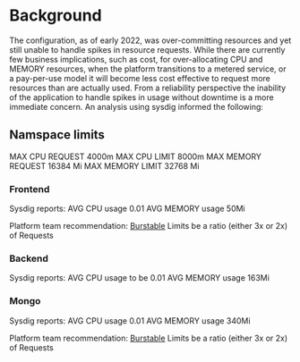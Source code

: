 # Background
The configuration, as of early 2022, was over-committing resources and yet still unable to handle spikes in resource requests. While there are currently few business implications, such as cost, for over-allocating CPU and MEMORY resources, when the platform transitions to a metered service, or a pay-per-use model it will become less cost effective to request more resources than are actually used. From a reliability perspective the inability of the application to handle spikes in usage without downtime is a more immediate concern. An analysis using sysdig informed the following: 

## Namspace limits
MAX CPU REQUEST 4000m
MAX CPU LIMIT 8000m
MAX MEMORY REQUEST 16384 Mi
MAX MEMORY LIMIT 32768 Mi

### Frontend
Sysdig reports:
AVG CPU usage 0.01
AVG MEMORY usage 50Mi

Platform team recommendation: 
[Burstable](https://kubernetes.io/docs/tasks/configure-pod-container/quality-service-pod/#create-a-pod-that-gets-assigned-a-qos-class-of-burstable) Limits be a ratio (either 3x or 2x) of Requests
### Backend
Sysdig reports:
AVG CPU usage to be 0.01
AVG MEMORY usage 163Mi

### Mongo
Sysdig reports:
AVG CPU usage 0.01
AVG MEMORY usage 340Mi

Platform team recommendation: 
[Burstable](https://kubernetes.io/docs/tasks/configure-pod-container/quality-service-pod/#create-a-pod-that-gets-assigned-a-qos-class-of-burstable) Limits be a ratio (either 3x or 2x) of Requests